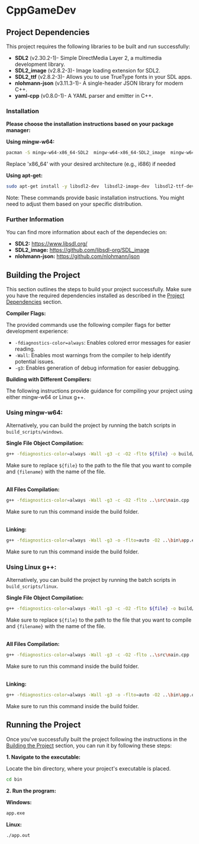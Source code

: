 # CppGameDev

## Project Dependencies

This project requires the following libraries to be built and run successfully:

- **SDL2** (v2.30.2-1)- Simple DirectMedia Layer 2, a multimedia development
  library.
- **SDL2_image** (v2.8.2-3)- Image loading extension for SDL2.
- **SDL2_ttf** (v2.8.2-3)- Allows you to use TrueType fonts in your SDL apps.
- **nlohmann-json** (v3.11.3-1)- A single-header JSON library for modern C++.
- **yaml-cpp** (v0.8.0-1)- A YAML parser and emitter in C++.

### Installation

**Please choose the installation instructions based on your package manager:**

**Using mingw-w64:**

```bash
pacman -S mingw-w64-x86_64-SDL2  mingw-w64-x86_64-SDL2_image  mingw-w64-x86_64-SDL2_ttf  mingw-w64-x86_64-nlohmann-json  mingw-w64-x86_64-yaml-cpp
```

Replace 'x86_64' with your desired architecture (e.g., i686) if needed

**Using apt-get:**

```bash
sudo apt-get install -y libsdl2-dev  libsdl2-image-dev  libsdl2-ttf-dev  nlohmann-json3-dev  libyaml-cpp-dev
```

Note: These commands provide basic installation instructions. You might need to
adjust them based on your specific distribution.

### Further Information

You can find more information about each of the dependecies on:

- **SDL2:** https://www.libsdl.org/
- **SDL2_image:** https://github.com/libsdl-org/SDL_image
- **nlohmann-json:** https://github.com/nlohmann/json

## Building the Project

This section outlines the steps to build your project successfully. Make sure
you have the required dependencies installed as described in the
[Project Dependencies](#project-dependencies) section.

**Compiler Flags:**

The provided commands use the following compiler flags for better development
experience:

- `-fdiagnostics-color=always`: Enables colored error messages for easier
  reading.
- `-Wall`: Enables most warnings from the compiler to help identify potential
  issues.
- `-g3`: Enables generation of debug information for easier debugging.

**Building with Different Compilers:**

The following instructions provide guidance for compiling your project using
either mingw-w64 or Linux g++.

### **Using mingw-w64:**

Alternatively, you can build the project by running the batch scripts in
`build_scripts/windows`.

**Single File Object Compilation:**

```bash
g++ -fdiagnostics-color=always -Wall -g3 -c -O2 -flto ${file} -o build/${filename}.o -Iinclude -Isrc
```

Make sure to replace `${file}` to the path to the file that you want to compile
and `{filename}` with the name of the file.

\
**All Files Compilation:**

```bash
g++ -fdiagnostics-color=always -Wall -g3 -c -O2 -flto ..\src\main.cpp ..\src\core\*.cpp ..\src\main\*.cpp  ..\src\classes\*.cpp -I..\include
```

Make sure to run this command inside the build folder.

\
**Linking:**

```bash
g++ -fdiagnostics-color=always -Wall -g3 -o -flto=auto -O2 ..\bin\app.exe *.o -lmingw32 -lSDL2main -lSDL2 -lSDL2_image
```

Make sure to run this command inside the build folder.

### **Using Linux g++:**

Alternatively, you can build the project by running the batch scripts in
`build_scripts/linux`.

**Single File Object Compilation:**

```bash
g++ -fdiagnostics-color=always -Wall -g3 -c -O2 -flto ${file} -o build/${filename}.o -Iinclude -Isrc
```

Make sure to replace `${file}` to the path to the file that you want to compile
and `{filename}` with the name of the file.

\
**All Files Compilation:**

```bash
g++ -fdiagnostics-color=always -Wall -g3 -c -O2 -flto ..\src\main.cpp ..\src\core\*.cpp ..\src\main\*.cpp  ..\src\classes\*.cpp -I..\include
```

Make sure to run this command inside the build folder.

\
**Linking:**

```bash
g++ -fdiagnostics-color=always -Wall -g3 -o -flto=auto -O2 ..\bin\app.out *.o -lSDL2 -lSDL2_image
```

Make sure to run this command inside the build folder.

## Running the Project

Once you've successfully built the project following the instructions in the
[Building the Project](#building-the-project) section, you can run it by
following these steps:

**1. Navigate to the executable:**

Locate the bin directory, where your project's executable is placed.

```bash
cd bin
```

**2. Run the program:**

**Windows:**

```bash
app.exe
```

**Linux:**

```bash
./app.out
```
